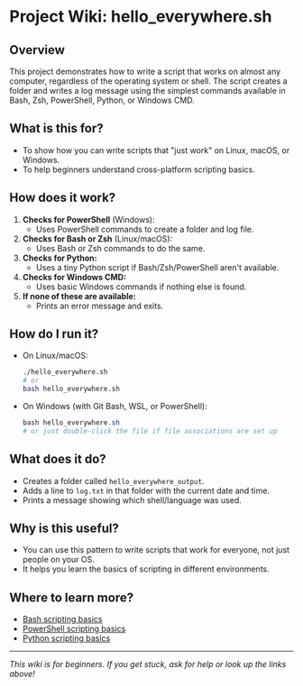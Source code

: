 # Project Wiki: hello_everywhere.sh

## Overview
This project demonstrates how to write a script that works on almost any computer, regardless of the operating system or shell. The script creates a folder and writes a log message using the simplest commands available in Bash, Zsh, PowerShell, Python, or Windows CMD.

## What is this for?
- To show how you can write scripts that "just work" on Linux, macOS, or Windows.
- To help beginners understand cross-platform scripting basics.

## How does it work?
1. **Checks for PowerShell** (Windows):
   - Uses PowerShell commands to create a folder and log file.
2. **Checks for Bash or Zsh** (Linux/macOS):
   - Uses Bash or Zsh commands to do the same.
3. **Checks for Python:**
   - Uses a tiny Python script if Bash/Zsh/PowerShell aren't available.
4. **Checks for Windows CMD:**
   - Uses basic Windows commands if nothing else is found.
5. **If none of these are available:**
   - Prints an error message and exits.

## How do I run it?
- On Linux/macOS:
  ```sh
  ./hello_everywhere.sh
  # or
  bash hello_everywhere.sh
  ```
- On Windows (with Git Bash, WSL, or PowerShell):
  ```powershell
  bash hello_everywhere.sh
  # or just double-click the file if file associations are set up
  ```

## What does it do?
- Creates a folder called `hello_everywhere_output`.
- Adds a line to `log.txt` in that folder with the current date and time.
- Prints a message showing which shell/language was used.

## Why is this useful?
- You can use this pattern to write scripts that work for everyone, not just people on your OS.
- It helps you learn the basics of scripting in different environments.

## Where to learn more?
- [Bash scripting basics](https://www.gnu.org/software/bash/manual/bash.html)
- [PowerShell scripting basics](https://docs.microsoft.com/en-us/powershell/scripting/overview?view=powershell-7.2)
- [Python scripting basics](https://docs.python.org/3/tutorial/index.html)

---

*This wiki is for beginners. If you get stuck, ask for help or look up the links above!*
